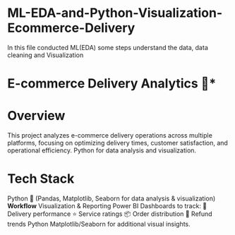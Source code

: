 # ML-EDA-and-Python-Visualization-Ecommerce-Delivery
In this file  conducted ML(EDA) some steps  understand the data, data cleaning and Visualization
# **E-commerce Delivery Analytics 🚀***
# **Overview**
This project analyzes e-commerce delivery operations across multiple platforms, focusing on optimizing delivery times, customer satisfaction, and operational efficiency. Python for data analysis and visualization.
# **Tech Stack**
Python 🐍 (Pandas, Matplotlib, Seaborn for data analysis & visualization)
**Workflow**
Visualization & Reporting
Power BI Dashboards to track:
🚚 Delivery performance
⭐ Service ratings
📦 Order distribution
🔄 Refund trends
Python Matplotlib/Seaborn for additional visual insights.
